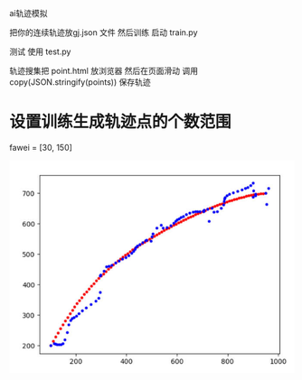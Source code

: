 ai轨迹模拟

把你的连续轨迹放gj.json 文件 
然后训练 启动 train.py

测试 使用 test.py

轨迹搜集把 point.html 放浏览器 然后在页面滑动 
调用 copy(JSON.stringify(points)) 保存轨迹

# 设置训练生成轨迹点的个数范围
fawei = [30, 150]


 ![image](test.jpg)
